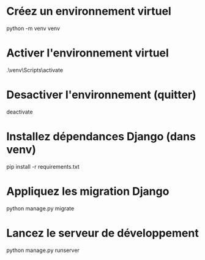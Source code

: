 # Créez un environnement virtuel
python -m venv venv

# Activer l'environnement virtuel
.\venv\Scripts\activate

# Desactiver l'environnement (quitter)
deactivate

# Installez dépendances Django (dans venv)
pip install -r requirements.txt

# Appliquez les migration Django
python manage.py migrate


# Lancez le serveur de développement
python manage.py runserver